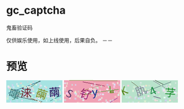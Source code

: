 # gc_captcha
鬼畜验证码

仅供娱乐使用，如上线使用，后果自负。
－－

# 预览


![](https://github.com/lfzark/gc_captcha/blob/master/screenshot/captcha1.png?raw=true)
![](https://github.com/lfzark/gc_captcha/blob/master/screenshot/captcha2.png?raw=true)
![](https://github.com/lfzark/gc_captcha/blob/master/screenshot/captcha3.png?raw=true)
